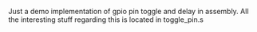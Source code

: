 Just a demo implementation of gpio pin toggle and delay in assembly. All the
 interesting stuff regarding this is located in toggle_pin.s
